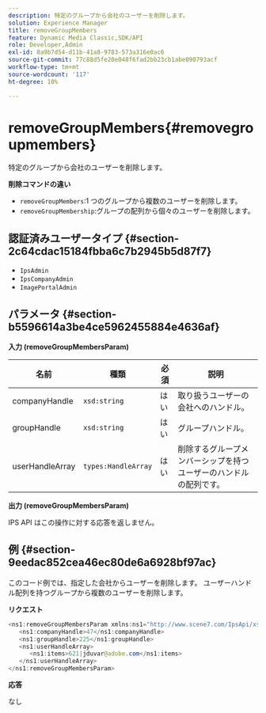 ```yaml
---
description: 特定のグループから会社のユーザーを削除します。
solution: Experience Manager
title: removeGroupMembers
feature: Dynamic Media Classic,SDK/API
role: Developer,Admin
exl-id: 8a9b7d54-d11b-41a8-9783-573a316e0ac6
source-git-commit: 77c88d5fe20e048f6fad2bb23cb1abe090793acf
workflow-type: tm+mt
source-wordcount: '117'
ht-degree: 10%

---
```


# removeGroupMembers{#removegroupmembers}

特定のグループから会社のユーザーを削除します。

**削除コマンドの違い**

* `removeGroupMembers`:1 つのグループから複数のユーザーを削除します。
* `removeGroupMembership`:グループの配列から個々のユーザーを削除します。

## 認証済みユーザータイプ {#section-2c64cdac15184fbba6c7b2945b5d87f7}

* `IpsAdmin`
* `IpsCompanyAdmin`
* `ImagePortalAdmin`

## パラメータ {#section-b5596614a3be4ce5962455884e4636af}

**入力 (removeGroupMembersParam)**

| 名前 | 種類 | 必須 | 説明 |
|---|---|---|---|
| companyHandle | `xsd:string` | はい | 取り扱うユーザーの会社へのハンドル。 |
| groupHandle | `xsd:string` | はい | グループハンドル。 |
| userHandleArray | `types:HandleArray` | はい | 削除するグループメンバーシップを持つユーザーのハンドルの配列です。 |

**出力 (removeGroupMembersParam)**

IPS API はこの操作に対する応答を返しません。

## 例 {#section-9eedac852cea46ec80de6a6928bf97ac}

このコード例では、指定した会社からユーザーを削除します。 ユーザーハンドル配列を持つグループから複数のユーザーを削除します。

**リクエスト**

```java
<ns1:removeGroupMembersParam xmlns:ns1="http://www.scene7.com/IpsApi/xsd">
   <ns1:companyHandle>47</ns1:companyHandle>
   <ns1:groupHandle>225</ns1:groupHandle>
   <ns1:userHandleArray>
      <ns1:items>621|jduvar@adobe.com</ns1:items>
   </ns1:userHandleArray>
</ns1:removeGroupMembersParam>
```

**応答**

なし
